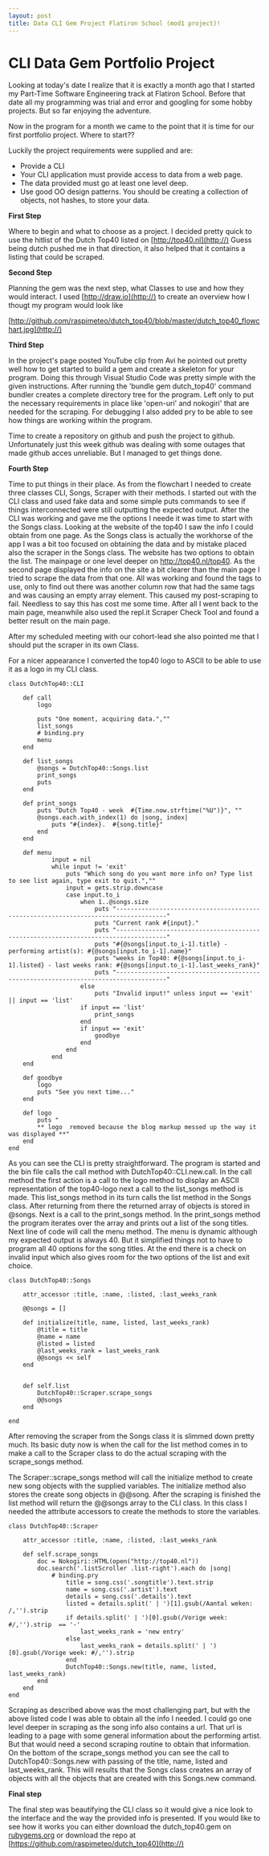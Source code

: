 ```yaml
---
layout: post
title: Data CLI Gem Project Flatiron School (mod1 project)!
---
```


# CLI Data Gem Portfolio Project

Looking at today's date I realize that it is exactly a month ago that I started my Part-Time Software Engineering track at Flatiron School. Before that date all my programming was trial and error and googling for some hobby projects. But so far enjoying the adventure.

Now in the program for a month we came to the point that it is time for our first portfolio project. Where to start??

Luckily the project requirements were supplied and are:

* Provide a CLI
* Your CLI application must provide access to data from a web page.
* The data provided must go at least one level deep. 
* Use good OO design patterns. You should be creating a collection of objects, not hashes, to store your data.


**First Step**

Where to begin and what to choose as a project. I decided pretty quick to use the hitlist of the Dutch Top40 listed on [http://top40.nl](http://) Guess being dutch pushed me in that direction, it also helped that it contains a listing that could be scraped.


**Second Step**

Planning the gem was the next step, what Classes to use and how they would interact. I used [http://draw.io](http://) to create an overview how I thougt my program would look like

[http://github.com/raspimeteo/dutch_top40/blob/master/dutch_top40_flowchart.jpg](http://)


**Third Step**

In the project's page posted YouTube clip from Avi he pointed out pretty well how to get started to build a gem and create a skeleton for your program. Doing this through Visual Studio Code was pretty simple with the given instructions. 
After running the 'bundle gem dutch_top40' command bundler creates a complete directory tree for the program. Left only to put the necessary requirements in place like 'open-uri' and nokogiri' that are needed for the scraping. For debugging I also added pry to be able to see how things are working within the program.

Time to create a repository on github and push the project to github. Unfortunately just this week github was dealing with some outages that made github acces unreliable. But I managed to get things done.


**Fourth Step**

Time to put things in their place. As from the flowchart I needed to create three classes CLI, Songs, Scraper with their methods.
I started out with the CLI class and used fake data and some simple puts commands to see if things interconnected were still outputting the expected output.
After the CLI was working and gave me the options I neede it was time to start with the Songs class. Looking at the website of the top40 I saw the info I could obtain from one page. As the Songs class is actually the workhorse of the app I was a bit too focused on obtaining the data and by mistake placed also the scraper in the Songs class.
The website has two options to obtain the list. The mainpage or one level deeper on http://top40.nl/top40. As the second page displayed the info on the site a bit clearer than the main page I tried to scrape the data from that one.
All was working and found the tags to use, only to find out there was another column row that had the same tags and was causing an empty array element. This caused my post-scraping to fail. Needless to say this has cost me some time. After all I went back to the main page, meanwhile also used the repl.it Scraper Check Tool and found a better result on the main page.

After my scheduled meeting with our cohort-lead she also pointed me that I should put the scraper in its own Class.

For a nicer appearance I converted the top40 logo to ASCII to be able to use it as a logo in my CLI class.

```
class DutchTop40::CLI

    def call
        logo
        
        puts "One moment, acquiring data.",""
        list_songs
        # binding.pry
        menu
    end

    def list_songs
        @songs = DutchTop40::Songs.list
        print_songs
        puts
    end

    def print_songs
        puts "Dutch Top40 - week  #{Time.now.strftime("%U")}", ""
        @songs.each.with_index(1) do |song, index| 
            puts "#{index}.  #{song.title}"
        end
    end

    def menu       
            input = nil
            while input != 'exit'
                puts "Which song do you want more info on? Type list to see list again, type exit to quit.",""
                input = gets.strip.downcase
                case input.to_i
                    when 1..@songs.size
                        puts "------------------------------------------------------------------------------------"
                        puts "Current rank #{input}."
                        puts "------------------------------------------------------------------------------------"
                        puts "#{@songs[input.to_i-1].title} - performing artist(s): #{@songs[input.to_i-1].name}"
                        puts "weeks in Top40: #{@songs[input.to_i-1].listed} - last weeks rank: #{@songs[input.to_i-1].last_weeks_rank}"
                        puts "------------------------------------------------------------------------------------"
                    else 
                        puts "Invalid input!" unless input == 'exit' || input == 'list'
                    if input == 'list' 
                        print_songs
                    end
                    if input == 'exit' 
                        goodbye
                    end
                end
            end
    end

    def goodbye
        logo
        puts "See you next time..."
    end

    def logo
        puts "                                                                                                    
        ** logo  removed because the blog markup messed up the way it was displayed **"
    end
end
```



As you can see the CLI is pretty straightforward. The program is started and the bin file calls the call method with DutchTop40::CLI.new.call. In the call method the first action is a call to the logo method to display an ASCII representation of the top40-logo next a call to the list_songs method is made. This list_songs method in its turn calls the list method in the Songs class. After returning from there the returned array of objects is stored in @songs. Next is a call to the print_songs method. In the print_songs method the program iterates over the array and prints out a list of the song titles. Next line of code will call the menu method. The menu is dynamic although my expected output is always 40. But it simplified things not to have to program all 40 options for the song titles. At the end there is a check on invalid input which also gives room for the two options of the list and exit choice.

```
class DutchTop40::Songs

    attr_accessor :title, :name, :listed, :last_weeks_rank

    @@songs = []

    def initialize(title, name, listed, last_weeks_rank)
        @title = title
        @name = name
        @listed = listed
        @last_weeks_rank = last_weeks_rank
        @@songs << self
    end


    def self.list
        DutchTop40::Scraper.scrape_songs
        @@songs
    end

end
```

After removing the scraper from the Songs class it is slimmed down pretty much. Its basic duty now is when the call for the list method comes in to make a call to the Scraper class to do the actual scraping with the scrape_songs method.

The Scraper::scrape_songs method will call the initialize method to create new song objects with the supplied variables. The initialize method also stores the create song objects in @@song. After the scraping is finished the list method will return the @@songs array to the CLI class.
In this class I needed the attribute accessors to create the methods to store the variables.

```
class DutchTop40::Scraper

    attr_accessor :title, :name, :listed, :last_weeks_rank

    def self.scrape_songs
        doc = Nokogiri::HTML(open("http://top40.nl"))
        doc.search('.listScroller .list-right').each do |song|
            # binding.pry
                title = song.css('.songtitle').text.strip
                name = song.css('.artist').text
                details = song.css('.details').text
                listed = details.split(' | ')[1].gsub(/Aantal weken: /,'').strip
                if details.split(' | ')[0].gsub(/Vorige week: #/,'').strip  == '-'
                    last_weeks_rank = 'new entry'
                else
                    last_weeks_rank = details.split(' | ')[0].gsub(/Vorige week: #/,'').strip
                end
                DutchTop40::Songs.new(title, name, listed, last_weeks_rank)
        end
    end
end
```

Scraping as described above was the most challenging part, but with the above listed code I was able to obtain all the info I needed. I could go one level deeper in scraping as the song info also contains a url. That url is leading to a page with some general information about the performing artist. But that would need a second scraping routine to obtain that information.
On the bottom of the scrape_songs method you can see the call to DutchTop40::Songs.new with passing of the title, name, listed and last_weeks_rank. This will results that the Songs class creates an array of objects with all the objects that are created with this Songs.new command.

**Final step**

The final step was beautifying the CLI class so it would give a nice look to the interface and the way the provided info is presented.
If you would like to see how it works you can either download the dutch_top40.gem on [rubygems.org](http://) or download the repo at [https://github.com/raspimeteo/dutch_top40](http://)


